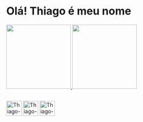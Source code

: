 # Olá! Thiago é meu nome

<div>
  <a href="https://github.com/ThiagoOli">
  <img height="170cm" src="https://github-readme-stats.vercel.app/api?username=ThiagoOli&show_icons=true&theme=tokyonight&include_all_commits=true&count_private=true">
  <img height="170cm" src="https://github-readme-stats.vercel.app/api/top-langs/?username=ThiagoOli&theme=tokyonight&langs_count=16&layout=compact"
</div>
    
##
<div style="display: inline-block">
  <img alt="Thiago-JS" aling="center" width="40" height"38" src="https://cdn.jsdelivr.net/gh/devicons/devicon/icons/javascript/javascript-plain.svg" />
  <img alt="Thiago-JS" aling="center" width="40" height"38" src="https://cdn.jsdelivr.net/gh/devicons/devicon/icons/html5/html5-original.svg" />
  <img alt="Thiago-JS" aling="center" width="40" height"38" src="https://cdn.jsdelivr.net/gh/devicons/devicon/icons/css3/css3-original.svg" />       
</div>        
          
